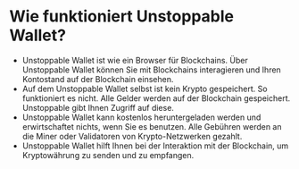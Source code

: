 # Wie funktioniert Unstoppable Wallet?

- Unstoppable Wallet ist wie ein Browser für Blockchains. Über Unstoppable Wallet können Sie mit Blockchains interagieren und Ihren Kontostand auf der Blockchain einsehen.
- Auf dem Unstoppable Wallet selbst ist kein Krypto gespeichert. So funktioniert es nicht. Alle Gelder werden auf der Blockchain gespeichert. Unstoppable gibt Ihnen Zugriff auf diese.
- Unstoppable Wallet kann kostenlos heruntergeladen werden und erwirtschaftet nichts, wenn Sie es benutzen. Alle Gebühren werden an die Miner oder Validatoren von Krypto-Netzwerken gezahlt.
- Unstoppable Wallet hilft Ihnen bei der Interaktion mit der Blockchain, um Kryptowährung zu senden und zu empfangen.
